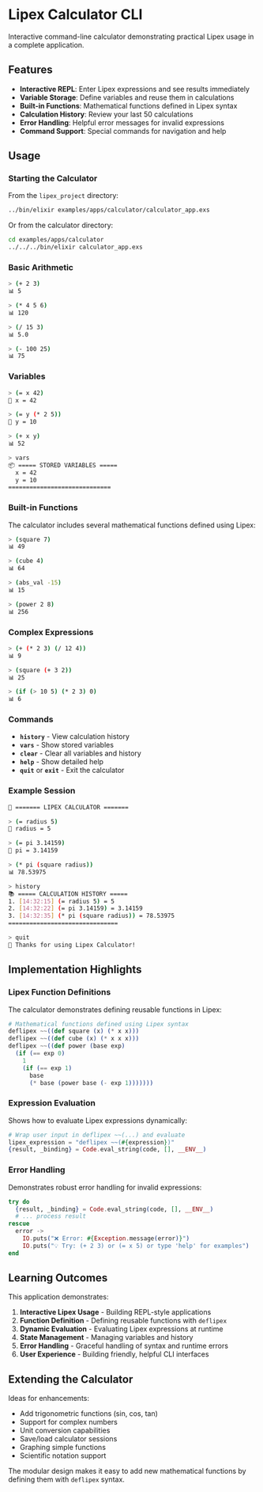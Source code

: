 # Lipex Calculator CLI

Interactive command-line calculator demonstrating practical Lipex usage in a complete application.

## Features

- **Interactive REPL**: Enter Lipex expressions and see results immediately
- **Variable Storage**: Define variables and reuse them in calculations
- **Built-in Functions**: Mathematical functions defined in Lipex syntax
- **Calculation History**: Review your last 50 calculations
- **Error Handling**: Helpful error messages for invalid expressions
- **Command Support**: Special commands for navigation and help

## Usage

### Starting the Calculator

From the `lipex_project` directory:
```bash
../bin/elixir examples/apps/calculator/calculator_app.exs
```

Or from the calculator directory:
```bash
cd examples/apps/calculator
../../../bin/elixir calculator_app.exs
```

### Basic Arithmetic

```bash
> (+ 2 3)
📊 5

> (* 4 5 6)
📊 120

> (/ 15 3)
📊 5.0

> (- 100 25)
📊 75
```

### Variables

```bash
> (= x 42)
📝 x = 42

> (= y (* 2 5))
📝 y = 10

> (+ x y)
📊 52

> vars
📦 ===== STORED VARIABLES =====
  x = 42
  y = 10
=============================
```

### Built-in Functions

The calculator includes several mathematical functions defined using Lipex:

```bash
> (square 7)
📊 49

> (cube 4)
📊 64

> (abs_val -15)
📊 15

> (power 2 8)
📊 256
```

### Complex Expressions

```bash
> (+ (* 2 3) (/ 12 4))
📊 9

> (square (+ 3 2))
📊 25

> (if (> 10 5) (* 2 3) 0)
📊 6
```

### Commands

- **`history`** - View calculation history
- **`vars`** - Show stored variables
- **`clear`** - Clear all variables and history
- **`help`** - Show detailed help
- **`quit`** or **`exit`** - Exit the calculator

### Example Session

```bash
🧮 ======= LIPEX CALCULATOR =======

> (= radius 5)
📝 radius = 5

> (= pi 3.14159)
📝 pi = 3.14159

> (* pi (square radius))
📊 78.53975

> history
📚 ===== CALCULATION HISTORY =====
1. [14:32:15] (= radius 5) = 5
2. [14:32:22] (= pi 3.14159) = 3.14159
3. [14:32:35] (* pi (square radius)) = 78.53975
===============================

> quit
👋 Thanks for using Lipex Calculator!
```

## Implementation Highlights

### Lipex Function Definitions

The calculator demonstrates defining reusable functions in Lipex:

```elixir
# Mathematical functions defined using Lipex syntax
deflipex ~~((def square (x) (* x x)))
deflipex ~~((def cube (x) (* x x x)))
deflipex ~~((def power (base exp) 
  (if (== exp 0) 
    1 
    (if (== exp 1) 
      base 
      (* base (power base (- exp 1)))))))
```

### Expression Evaluation

Shows how to evaluate Lipex expressions dynamically:

```elixir
# Wrap user input in deflipex ~~(...) and evaluate
lipex_expression = "deflipex ~~(#{expression})"
{result, _binding} = Code.eval_string(code, [], __ENV__)
```

### Error Handling

Demonstrates robust error handling for invalid expressions:

```elixir
try do
  {result, _binding} = Code.eval_string(code, [], __ENV__)
  # ... process result
rescue
  error ->
    IO.puts("❌ Error: #{Exception.message(error)}")
    IO.puts("💡 Try: (+ 2 3) or (= x 5) or type 'help' for examples")
end
```

## Learning Outcomes

This application demonstrates:

1. **Interactive Lipex Usage** - Building REPL-style applications
2. **Function Definition** - Defining reusable functions with `deflipex`
3. **Dynamic Evaluation** - Evaluating Lipex expressions at runtime
4. **State Management** - Managing variables and history
5. **Error Handling** - Graceful handling of syntax and runtime errors
6. **User Experience** - Building friendly, helpful CLI interfaces

## Extending the Calculator

Ideas for enhancements:

- Add trigonometric functions (sin, cos, tan)
- Support for complex numbers
- Unit conversion capabilities
- Save/load calculator sessions
- Graphing simple functions
- Scientific notation support

The modular design makes it easy to add new mathematical functions by defining them with `deflipex` syntax.